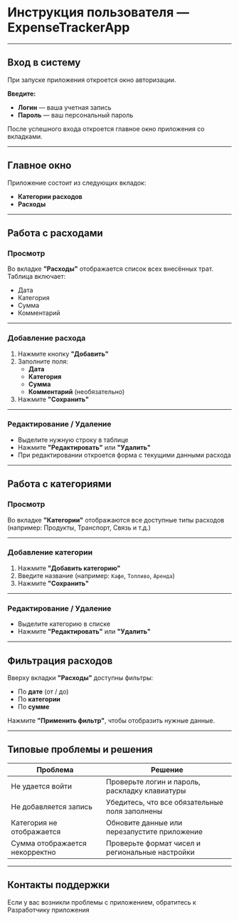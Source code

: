 # Инструкция пользователя — ExpenseTrackerApp

---

## Вход в систему

При запуске приложения откроется окно авторизации.

**Введите:**

- **Логин** — ваша учетная запись  
- **Пароль** — ваш персональный пароль

После успешного входа откроется главное окно приложения со вкладками.



---

## Главное окно

Приложение состоит из следующих вкладок:

- **Категории расходов**
- **Расходы**


---

## Работа с расходами

### Просмотр

Во вкладке **"Расходы"** отображается список всех внесённых трат. Таблица включает:

- Дата
- Категория
- Сумма
- Комментарий

---

### Добавление расхода

1. Нажмите кнопку **"Добавить"**
2. Заполните поля:
   - **Дата**
   - **Категория**
   - **Сумма**
   - **Комментарий** (необязательно)
1. Нажмите **"Сохранить"**

---

### Редактирование / Удаление

- Выделите нужную строку в таблице
- Нажмите **"Редактировать"** или **"Удалить"**
- При редактировании откроется форма с текущими данными расхода

---

## Работа с категориями

### Просмотр

Во вкладке **"Категории"** отображаются все доступные типы расходов  
(например: Продукты, Транспорт, Связь и т.д.)

---

### Добавление категории

1. Нажмите **"Добавить категорию"**
2. Введите название (например: `Кафе`, `Топливо`, `Аренда`)
3. Нажмите **"Сохранить"**

---

### Редактирование / Удаление

- Выделите категорию в списке
- Нажмите **"Редактировать"** или **"Удалить"**

---

## Фильтрация расходов

Вверху вкладки **"Расходы"** доступны фильтры:

- По **дате** (от / до)
- По **категории**
- По **сумме**

Нажмите **"Применить фильтр"**, чтобы отобразить нужные данные.

---

## Типовые проблемы и решения

| Проблема                     | Решение                                      |
|-----------------------------|-----------------------------------------------|
| Не удается войти            | Проверьте логин и пароль, раскладку клавиатуры |
| Не добавляется запись       | Убедитесь, что все обязательные поля заполнены |
| Категория не отображается   | Обновите данные или перезапустите приложение  |
| Сумма отображается некорректно | Проверьте формат чисел и региональные настройки |

---

## Контакты поддержки

Если у вас возникли проблемы с приложением, обратитесь к Разработчику приложения
